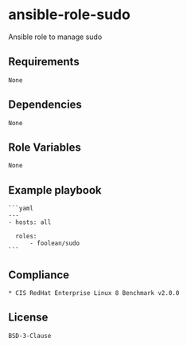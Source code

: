 # ansible-role-sudo

Ansible role to manage sudo


## Requirements

    None


## Dependencies

    None


## Role Variables

    None


## Example playbook

    ```yaml
    ---
    - hosts: all

      roles:
          - foolean/sudo
    ```


## Compliance

    * CIS RedHat Enterprise Linux 8 Benchmark v2.0.0


## License

    BSD-3-Clause
